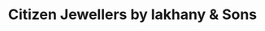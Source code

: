 ---
title: "Citizen Jewellers by lakhany & Sons"
url: /karachi/citizen-jewellers-by-lakhany-and-sons-zaib-un-nisa-st-saddar-town-k/
shop: jewelry
---